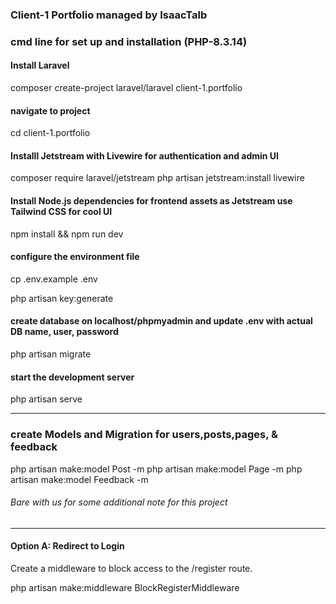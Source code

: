 ### Client-1 Portfolio managed by IsaacTalb

### cmd line for set up and installation (PHP-8.3.14)

#### Install Laravel
composer create-project laravel/laravel client-1.portfolio

#### navigate to project
cd client-1.portfolio

#### Installl Jetstream with Livewire for authentication and admin UI
composer require laravel/jetstream php artisan jetstream:install livewire

#### Install Node.js dependencies for frontend assets as Jetstream use Tailwind CSS for cool UI
npm install && npm run dev

#### configure the environment file
cp .env.example .env

php artisan key:generate

#### create database on localhost/phpmyadmin and update .env with actual DB name, user, password
php artisan migrate

#### start the development server
php artisan serve

*****************************************

### create Models and Migration for users,posts,pages, & feedback

php artisan make:model Post -m
php artisan make:model Page -m
php artisan make:model Feedback -m




<!-- Other command need to update -->

###### Bare with us for some additional note for this project

***********************************

#### Option A: Redirect to Login
Create a middleware to block access to the /register route.

php artisan make:middleware BlockRegisterMiddleware